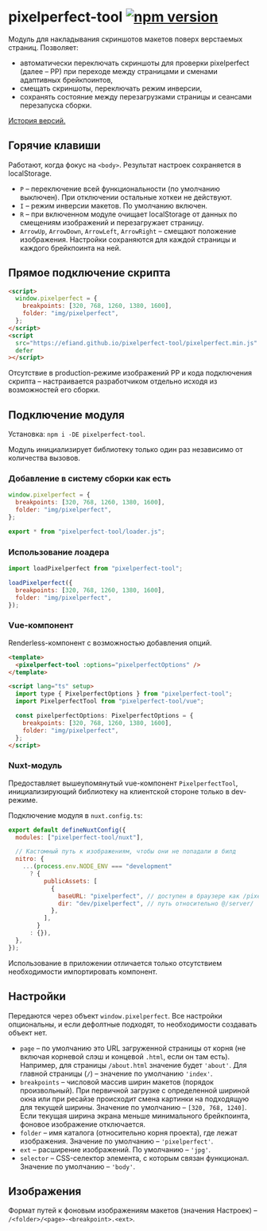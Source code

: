 # pixelperfect-tool [![npm version](https://img.shields.io/npm/v/pixelperfect-tool.svg)](https://www.npmjs.com/package/pixelperfect-tool)

Модуль для накладывания скриншотов макетов поверх верстаемых страниц.
Позволяет:

- автоматически переключать скриншоты для проверки pixelperfect (далее – PP) при переходе между страницами и сменами адаптивных брейкпоинтов,
- смещать скриншоты, переключать режим инверсии,
- сохранять состояние между перезагрузками страницы и сеансами перезапуска сборки.

[История версий.](https://github.com/efiand/pixelperfect/blob/main/CHANGELOG.md#pixelperfect-changelog)

## Горячие клавиши

Работают, когда фокус на `<body>`. Результат настроек сохраняется в localStorage.

- `P` – переключение всей функциональности (по умолчанию выключен). При отключении остальные хоткеи не действуют.
- `I` – режим инверсии макетов. По умолчанию включен.
- `R` – при включенном модуле очищает localStorage от данных по смещениям изображений и перезагружает страницу.
- `ArrowUp`, `ArrowDown`, `ArrowLeft`, `ArrowRight` – смещают положение изображения. Настройки сохраняются для каждой страницы и каждого брейкпоинта на ней.

## Прямое подключение скрипта

```html
<script>
  window.pixelperfect = {
    breakpoints: [320, 768, 1260, 1380, 1600],
    folder: "img/pixelperfect",
  };
</script>
<script
  src="https://efiand.github.io/pixelperfect-tool/pixelperfect.min.js"
  defer
></script>
```

Отсутствие в production-режиме изображений PP и кода подключения скрипта – настраивается разработчиком отдельно исходя из возможностей его сборки.

## Подключение модуля

Установка: `npm i -DE pixelperfect-tool`.

Модуль инициализирует библиотеку только один раз независимо от количества вызовов.

### Добавление в систему сборки как есть

```js
window.pixelperfect = {
  breakpoints: [320, 768, 1260, 1380, 1600],
  folder: "img/pixelperfect",
};

export * from "pixelperfect-tool/loader.js";
```

### Использование лоадера

```js
import loadPixelperfect from "pixelperfect-tool";

loadPixelperfect({
  breakpoints: [320, 768, 1260, 1380, 1600],
  folder: "img/pixelperfect",
});
```

### Vue-компонент

Renderless-компонент с возможностью добавления опций.

```html
<template>
  <pixelperfect-tool :options="pixelperfectOptions" />
</template>

<script lang="ts" setup>
  import type { PixelperfectOptions } from "pixelperfect-tool";
  import PixelperfectTool from "pixelperfect-tool/vue";

  const pixelperfectOptions: PixelperfectOptions = {
    breakpoints: [320, 768, 1260, 1380, 1600],
    folder: "img/pixelperfect",
  };
</script>
```

### Nuxt-модуль

Предоставляет вышеупомянутый vue-компонент `PixelperfectTool`, инициализирующий библиотеку на клиентской стороне только в dev-режиме.

Подключение модуля в `nuxt.config.ts`:

```js
export default defineNuxtConfig({
  modules: ["pixelperfect-tool/nuxt"],

  // Кастомный путь к изображениям, чтобы они не попадали в билд
  nitro: {
    ...(process.env.NODE_ENV === "development"
      ? {
          publicAssets: [
            {
              baseURL: "pixelperfect", // доступен в браузере как /pixelperfect
              dir: "dev/pixelperfect", // путь относительно @/server/
            },
          ],
        }
      : {}),
  },
});
```

Использование в приложении отличается только отсутствием необходимости импортировать компонент.

## Настройки

Передаются через объект `window.pixelperfect`. Все настройки опциональны, и если дефолтные подходят, то необходимости создавать объект нет.

- `page` – по умолчанию это URL загруженной страницы от корня (не включая корневой слэш и концевой `.html`, если он там есть). Например, для страницы `/about.html` значение будет `'about'`. Для главной страницы (`/`) – значение по умолчанию `'index'`.
- `breakpoints` – числовой массив ширин макетов (порядок произвольный). При первичной загрузке с определенной шириной окна или при ресайзе происходит смена картинки на подходящую для текущей ширины. Значение по умолчанию – `[320, 768, 1240]`. Если текущая ширина экрана меньше минимального брейкпоинта, фоновое изображение отключается.
- `folder` – имя каталога (относительно корня проекта), где лежат изображения. Значение по умолчанию – `'pixelperfect'`.
- `ext` – расширение изображений. По умолчанию – `'jpg'`.
- `selector` – CSS-селектор элемента, с которым связан функционал. Значение по умолчанию – `'body'`.

## Изображения

Формат путей к фоновым изображениям макетов (значения Настроек) – `/<folder>/<page>-<breakpoint>.<ext>`.
